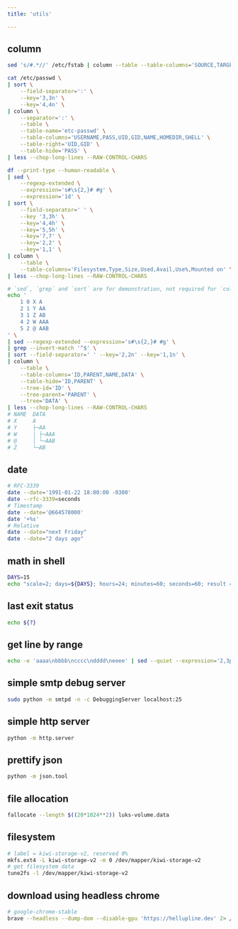 ```yaml
---
title: 'utils'

---
```



## column

```bash
sed 's/#.*//' /etc/fstab | column --table --table-columns='SOURCE,TARGET,TYPE' --table-hide='-'
```

```bash
cat /etc/passwd \
| sort \
    --field-separator=':' \
    --key='3,3n' \
    --key='4,4n' \
| column \
    --separator=':' \
    --table \
    --table-name='etc-passwd' \
    --table-columns='USERNAME,PASS,UID,GID,NAME,HOMEDIR,SHELL' \
    --table-right='UID,GID' \
    --table-hide='PASS' \
| less --chop-long-lines --RAW-CONTROL-CHARS
```

```bash
df --print-type --human-readable \
| sed \
    --regexp-extended \
    --expression='s#\s{2,}# #g' \
    --expression='1d' \
| sort \
    --field-separator=' ' \
    --key '3,3h' \
    --key='4,4h' \
    --key='5,5h' \
    --key='7,7' \
    --key='2,2' \
    --key='1,1' \
| column \
    --table \
    --table-columns='Filesystem,Type,Size,Used,Avail,Use%,Mounted on' \
| less --chop-long-lines --RAW-CONTROL-CHARS
```

```bash
# `sed`, `grep` and `sort` are for demonstration, not required for `column`
echo '
    1 0 X A
    2 1 Y AA
    3 1 Z AB
    4 2 W AAA
    5 2 @ AAB
' \
| sed --regexp-extended --expression='s#\s{2,}# #g' \
| grep --invert-match '^$' \
| sort --field-separator=' ' --key='2,2n' --key='1,1n' \
| column \
    --table \
    --table-columns='ID,PARENT,NAME,DATA' \
    --table-hide='ID,PARENT' \
    --tree-id='ID' \
    --tree-parent='PARENT' \
    --tree='DATA' \
| less --chop-long-lines --RAW-CONTROL-CHARS
# NAME  DATA
# X     A
# Y     ├─AA
# W     │ ├─AAA
# @     │ └─AAB
# Z     └─AB
```


## date

```bash
# RFC-3339
date --date='1991-01-22 18:00:00 -0300'
date --rfc-3339=seconds
# Timestamp
date --date='@664578000'
date '+%s'
# Relative
date --date="next Friday"
date --date="2 days ago"
```


## math in shell

```bash
DAYS=15
echo "scale=2; days=${DAYS}; hours=24; minutes=60; seconds=60; result = days * hours * minutes * seconds; result" | bc
```


## last exit status

```bash
echo ${?}
```


## get line by range

```bash
echo -e 'aaaa\nbbbb\ncccc\ndddd\neeee' | sed --quiet --expression='2,3p;4q'
```


## simple smtp debug server

```bash
sudo python -m smtpd -n -c DebuggingServer localhost:25
```

## simple http server

```bash
python -m http.server
```


## prettify json

```bash
python -m json.tool
```


## file allocation

```bash
fallocate --length $((20*1024**2)) luks-volume.data
```


## filesystem

```bash
# label = kiwi-storage-v2, reserved 0%
mkfs.ext4 -L kiwi-storage-v2 -m 0 /dev/mapper/kiwi-storage-v2
# get filesystem data
tune2fs -l /dev/mapper/kiwi-storage-v2
```


## download using headless chrome

```bash
# google-chrome-stable
brave --headless --dump-dom --disable-gpu 'https://hellupline.dev' 2> /dev/null
```
